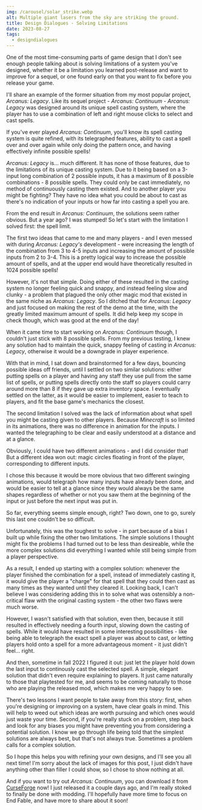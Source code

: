 ```yaml
---
img: /carousel/solar_strike.webp
alt: Multiple giant lasers from the sky are striking the ground.
title: Design Dialogues - Solving Limitations
date: 2023-08-27
tags: 
  - designdialogues
---
```

One of the most time-consuming parts of game design that I don't see enough people talking about is solving limitations of a system you've designed, whether it be a limitation you learned post-release and want to improve for a sequel, or one found early on that you want to fix before you release your game.

I'll share an example of the former situation from my most popular project, *Arcanus: Legacy*. Like its sequel project - *Arcanus: Continuum* - *Arcanus: Legacy* was designed around its unique spell casting system, where the player has to use a combination of left and right mouse clicks to select and cast spells.

If you've ever played *Arcanus: Continuum*, you'll know its spell casting system is quite refined, with its telegraphed features, ability to cast a spell over and over again while only doing the pattern once, and having effectively infinite possible spells!

*Arcanus: Legacy* is... much different. It has none of those features, due to the limitations of its unique casting system. Due to it being based on a 3-input long combination of 2 possible inputs, it has a maximum of 8 possible combinations - 8 possible spells. They could only be cast immediately, no method of continuously casting them existed. And to another player you might be fighting? They have no idea what you could be about to cast as there's no indication of your inputs or how far into casting a spell you are.

From the end result in *Arcanus: Continuum*, the solutions seem rather obvious. But a year ago? I was stumped! So let's start with the limitation I solved first: the spell limit.

The first two ideas that came to me and many players - and I even messed with during *Arcanus: Legacy's* development - were increasing the length of the combination from 3 to 4-5 inputs and increasing the amount of possible inputs from 2 to 3-4. This is a pretty logical way to increase the possible amount of spells, and at the upper end would have theoretically resulted in 1024 possible spells!

However, it's not that simple. Doing either of these resulted in the casting system no longer feeling quick and snappy, and instead feeling slow and clunky - a problem that plagued the only other magic mod that existed in the same niche as *Arcanus: Legacy*. So I ditched that for *Arcanus: Legacy* and just focused on making the rest of the demo at the time, with the greatly limited maximum amount of spells. It did help keep my scope in check though, which was good at the end of the day!

When it came time to start working on *Arcanus: Continuum* though, I couldn't just stick with 8 possible spells. From my previous testing, I knew any solution had to maintain the quick, snappy feeling of casting in *Arcanus: Legacy*, otherwise it would be a downgrade in player experience.

With that in mind, I sat down and brainstormed for a few days, bouncing possible ideas off friends, until I settled on two similar solutions: either putting spells on a player and having any staff they use pull from the same list of spells, or putting spells directly onto the staff so players could carry around more than 8 if they gave up extra inventory space. I eventually settled on the latter, as it would be easier to implement, easier to teach to players, and fit the base game's mechanics the closest.

The second limitation I solved was the lack of information about what spell you might be casting given to other players. Because *Minecraft* is so limited in its animations, there was no difference in animation for the inputs. I wanted the telegraphing to be clear and easily understood at a distance and at a glance.

Obviously, I could have two different animations - and I did consider that! But a different idea won out: magic circles floating in front of the player, corresponding to different inputs.

I chose this because it would be more obvious that two different swinging animations, would telegraph how many inputs have already been done, and would be easier to tell at a glance since they would always be the same shapes regardless of whether or not you saw them at the beginning of the input or just before the next input was put in.

So far, everything seems simple enough, right? Two down, one to go, surely this last one couldn't be so difficult.

Unfortunately, this was the toughest to solve - in part because of a bias I built up while fixing the other two limitations. The simple solutions I thought might fix the problems I had turned out to be less than desireable, while the more complex solutions did everything I wanted while still being simple from a player perspective.

As a result, I ended up starting with a complex solution: whenever the player finished the combination for a spell, instead of immediately casting it, it would give the player a "charge" for that spell that they could then cast as many times as they wanted until they cleared it. Looking back, I can't believe I was considering adding this in to solve what was ostensibly a non-critical flaw with the original casting system - the other two flaws were much worse.

However, I wasn't satisfied with that solution, even then, because it still resulted in effectively needing a fourth input, slowing down the casting of spells. While it would have resulted in some interesting possibilities - like being able to telegraph the exact spell a player was about to cast, or letting players hold onto a spell for a more advantageous moment - it just didn't feel... right.

And then, sometime in fall 2022 I figured it out: just let the player hold down the last input to continously cast the selected spell. A simple, elegant solution that didn't even require explaining to players. It just came naturally to those that playtested for me, and seems to be coming naturally to those who are playing the released mod, which makes me very happy to see.

There's two lessons I want people to take away from this story: first, when you're designing or improving on a system, have clear goals in mind. This will help to weed out which ideas are worth pursuing and which ones would just waste your time. Second, if you're really stuck on a problem, step back and look for any biases you might have preventing you from considering a potential solution. I know we go through life being told that the simplest solutions are always best, but that's not always true. Sometimes a problem calls for a complex solution.

So I hope this helps you with refining your own designs, and I'll see you all next time! I'm sorry about the lack of images for this post, I just didn't have anything other than filler I could show, so I chose to show nothing at all.

And if you want to try out *Arcanus: Continuum*, you can download it from [CurseForge](https://www.curseforge.com/minecraft/mc-mods/arcanus-continuum) now! I just released it a couple days ago, and I'm really stoked to finally be done with modding. I'll hopefully have more time to focus on End Fable, and have more to share about it soon!